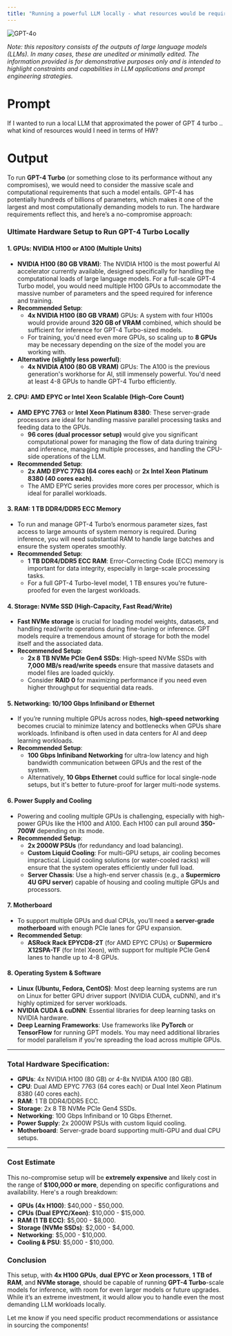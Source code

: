 ```yaml
---
title: "Running a powerful LLM locally - what resources would be required"
---
```

![GPT-4o](https://img.shields.io/badge/GPT--4o-3333FF?style=for-the-badge&logo=openai&logoColor=white)



*Note: this repository consists of the outputs of large language models (LLMs). In many cases, these are unedited or minimally edited. The information provided is for demonstrative purposes only and is intended to highlight constraints and capabilities in LLM applications and prompt engineering strategies.*


# Prompt

If I wanted to run a local LLM that approximated the power of GPT 4 turbo .. what kind of resources would I need in terms of HW?

# Output

To run **GPT-4 Turbo** (or something close to its performance without any compromises), we would need to consider the massive scale and computational requirements that such a model entails. GPT-4 has potentially hundreds of billions of parameters, which makes it one of the largest and most computationally demanding models to run. The hardware requirements reflect this, and here’s a no-compromise approach:

### Ultimate Hardware Setup to Run GPT-4 Turbo Locally

#### 1. **GPUs: NVIDIA H100 or A100 (Multiple Units)**
   - **NVIDIA H100 (80 GB VRAM)**: The NVIDIA H100 is the most powerful AI accelerator currently available, designed specifically for handling the computational loads of large language models. For a full-scale GPT-4 Turbo model, you would need multiple H100 GPUs to accommodate the massive number of parameters and the speed required for inference and training.
   - **Recommended Setup**: 
     - **4x NVIDIA H100 (80 GB VRAM)** GPUs: A system with four H100s would provide around **320 GB of VRAM** combined, which should be sufficient for inference for GPT-4 Turbo-sized models. 
     - For training, you'd need even more GPUs, so scaling up to **8 GPUs** may be necessary depending on the size of the model you are working with.
   - **Alternative (slightly less powerful)**: 
     - **4x NVIDIA A100 (80 GB VRAM)** GPUs: The A100 is the previous generation's workhorse for AI, still immensely powerful. You'd need at least 4-8 GPUs to handle GPT-4 Turbo efficiently.

#### 2. **CPU: AMD EPYC or Intel Xeon Scalable (High-Core Count)**
   - **AMD EPYC 7763** or **Intel Xeon Platinum 8380**: These server-grade processors are ideal for handling massive parallel processing tasks and feeding data to the GPUs. 
     - **96 cores (dual processor setup)** would give you significant computational power for managing the flow of data during training and inference, managing multiple processes, and handling the CPU-side operations of the LLM.
   - **Recommended Setup**: 
     - **2x AMD EPYC 7763 (64 cores each)** or **2x Intel Xeon Platinum 8380 (40 cores each)**.
     - The AMD EPYC series provides more cores per processor, which is ideal for parallel workloads.

#### 3. **RAM: 1 TB DDR4/DDR5 ECC Memory**
   - To run and manage GPT-4 Turbo’s enormous parameter sizes, fast access to large amounts of system memory is required. During inference, you will need substantial RAM to handle large batches and ensure the system operates smoothly.
   - **Recommended Setup**: 
     - **1 TB DDR4/DDR5 ECC RAM**: Error-Correcting Code (ECC) memory is important for data integrity, especially in large-scale processing tasks.
     - For a full GPT-4 Turbo-level model, 1 TB ensures you're future-proofed for even the largest workloads.

#### 4. **Storage: NVMe SSD (High-Capacity, Fast Read/Write)**
   - **Fast NVMe storage** is crucial for loading model weights, datasets, and handling read/write operations during fine-tuning or inference. GPT models require a tremendous amount of storage for both the model itself and the associated data.
   - **Recommended Setup**:
     - **2x 8 TB NVMe PCIe Gen4 SSDs**: High-speed NVMe SSDs with **7,000 MB/s read/write speeds** ensure that massive datasets and model files are loaded quickly.
     - Consider **RAID 0** for maximizing performance if you need even higher throughput for sequential data reads.

#### 5. **Networking: 10/100 Gbps Infiniband or Ethernet**
   - If you’re running multiple GPUs across nodes, **high-speed networking** becomes crucial to minimize latency and bottlenecks when GPUs share workloads. Infiniband is often used in data centers for AI and deep learning workloads.
   - **Recommended Setup**:
     - **100 Gbps Infiniband Networking** for ultra-low latency and high bandwidth communication between GPUs and the rest of the system.
     - Alternatively, **10 Gbps Ethernet** could suffice for local single-node setups, but it's better to future-proof for larger multi-node systems.

#### 6. **Power Supply and Cooling**
   - Powering and cooling multiple GPUs is challenging, especially with high-power GPUs like the H100 and A100. Each H100 can pull around **350-700W** depending on its mode.
   - **Recommended Setup**:
     - **2x 2000W PSUs** (for redundancy and load balancing).
     - **Custom Liquid Cooling**: For multi-GPU setups, air cooling becomes impractical. Liquid cooling solutions (or water-cooled racks) will ensure that the system operates efficiently under full load.
     - **Server Chassis**: Use a high-end server chassis (e.g., a **Supermicro 4U GPU server**) capable of housing and cooling multiple GPUs and processors.

#### 7. **Motherboard**
   - To support multiple GPUs and dual CPUs, you’ll need a **server-grade motherboard** with enough PCIe lanes for GPU expansion.
   - **Recommended Setup**:
     - **ASRock Rack EPYCD8-2T** (for AMD EPYC CPUs) or **Supermicro X12SPA-TF** (for Intel Xeon), with support for multiple PCIe Gen4 lanes to handle up to 4-8 GPUs.

#### 8. **Operating System & Software**
   - **Linux (Ubuntu, Fedora, CentOS)**: Most deep learning systems are run on Linux for better GPU driver support (NVIDIA CUDA, cuDNN), and it's highly optimized for server workloads.
   - **NVIDIA CUDA & cuDNN**: Essential libraries for deep learning tasks on NVIDIA hardware.
   - **Deep Learning Frameworks**: Use frameworks like **PyTorch** or **TensorFlow** for running GPT models. You may need additional libraries for model parallelism if you're spreading the load across multiple GPUs.

---

### Total Hardware Specification:

- **GPUs**: 4x NVIDIA H100 (80 GB) or 4-8x NVIDIA A100 (80 GB).
- **CPU**: Dual AMD EPYC 7763 (64 cores each) or Dual Intel Xeon Platinum 8380 (40 cores each).
- **RAM**: 1 TB DDR4/DDR5 ECC.
- **Storage**: 2x 8 TB NVMe PCIe Gen4 SSDs.
- **Networking**: 100 Gbps Infiniband or 10 Gbps Ethernet.
- **Power Supply**: 2x 2000W PSUs with custom liquid cooling.
- **Motherboard**: Server-grade board supporting multi-GPU and dual CPU setups.

---

### Cost Estimate
This no-compromise setup will be **extremely expensive** and likely cost in the range of **$100,000 or more**, depending on specific configurations and availability. Here's a rough breakdown:

- **GPUs (4x H100)**: $40,000 - $50,000.
- **CPUs (Dual EPYC/Xeon)**: $10,000 - $15,000.
- **RAM (1 TB ECC)**: $5,000 - $8,000.
- **Storage (NVMe SSDs)**: $2,000 - $4,000.
- **Networking**: $5,000 - $10,000.
- **Cooling & PSU**: $5,000 - $10,000.

### Conclusion
This setup, with **4x H100 GPUs**, **dual EPYC or Xeon processors**, **1 TB of RAM**, and **NVMe storage**, should be capable of running **GPT-4 Turbo**-scale models for inference, with room for even larger models or future upgrades. While it’s an extreme investment, it would allow you to handle even the most demanding LLM workloads locally.

Let me know if you need specific product recommendations or assistance in sourcing the components!